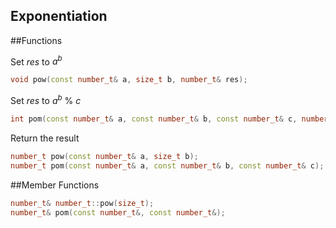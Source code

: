 Exponentiation
-------------

##Functions

Set _res_ to _a<sup>b</sup>_
```C++
void pow(const number_t& a, size_t b, number_t& res);
```

Set _res_ to _a<sup>b</sup>_ % _c_
```C++
int pom(const number_t& a, const number_t& b, const number_t& c, number_t& res);
```

Return the result
```C++
number_t pow(const number_t& a, size_t b);
number_t pom(const number_t& a, const number_t& b, const number_t& c);
```

##Member Functions

```C++
number_t& number_t::pow(size_t);
number_t& pom(const number_t&, const number_t&);
```
